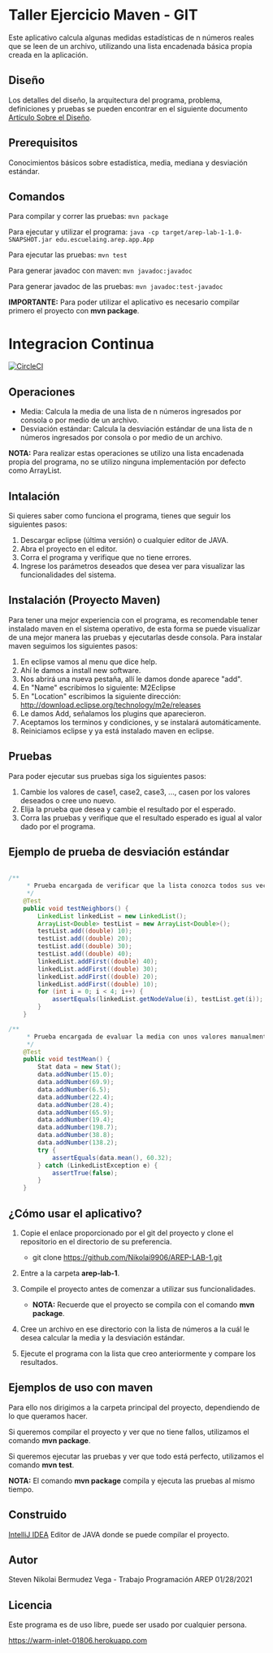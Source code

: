 # Taller Ejercicio Maven - GIT

Este aplicativo calcula algunas medidas estadísticas de n números reales que se leen de un archivo, utilizando una lista encadenada básica propia creada en la aplicación.


## Diseño
Los detalles del diseño, la arquitectura del programa, problema, definiciones y pruebas se pueden encontrar en el siguiente documento [Artículo Sobre el Diseño](Articulo_EjercicioMVNGit.pdf).
## Prerequisitos

Conocimientos básicos sobre estadística, media, mediana y desviación estándar.

## Comandos
Para compilar y correr las pruebas: ```mvn package```

Para ejecutar y utilizar el programa: ```java -cp target/arep-lab-1-1.0-SNAPSHOT.jar edu.escuelaing.arep.app.App```

Para ejecutar las pruebas: ```mvn test```

Para generar javadoc con maven: ```mvn javadoc:javadoc```

Para generar javadoc de las pruebas: ```mvn javadoc:test-javadoc```

**IMPORTANTE:** Para poder utilizar el aplicativo es necesario compilar primero el proyecto con **mvn package**.

# Integracion Continua
[![CircleCI](https://circleci.com/gh/Nikolai9906/AREP-LAB-2.svg?style=svg)](https://circleci.com/gh/Nikolai9906/AREP-LAB-2)

## Operaciones
- Media: Calcula la media de una lista de n números ingresados por consola o por medio de un archivo.
- Desviación estándar: Calcula la desviación estándar de una lista de n números ingresados por consola o por medio de un archivo.

**NOTA:** Para realizar estas operaciones se utilizo una lista encadenada propia del programa, no se utilizo ninguna implementación por defecto como ArrayList.

## Intalación
Si quieres saber como funciona el programa, tienes que seguir los siguientes pasos:
1. Descargar eclipse (última versión) o cualquier editor de JAVA.
2. Abra el proyecto en el editor.
3. Corra el programa y verifique que no tiene errores.
4. Ingrese los parámetros deseados que desea ver para visualizar las funcionalidades del sistema.

## Instalación (Proyecto Maven)
Para tener una mejor experiencia con el programa, es recomendable tener instalado maven en el sistema operativo,
de esta forma se puede visualizar de una mejor manera las pruebas y ejecutarlas desde consola.
Para instalar maven seguimos los siguientes pasos:
1. En eclipse vamos al menu que dice help.
2. Ahí le damos a install new software.
3. Nos abrirá una nueva pestaña, allí le damos donde aparece "add".
4. En "Name" escribimos lo siguiente: M2Eclipse
5. En "Location" escribimos la siguiente dirección: http://download.eclipse.org/technology/m2e/releases
6. Le damos Add, señalamos los plugins que aparecieron.
7. Aceptamos los terminos y condiciones, y se instalará automáticamente.
8. Reiniciamos eclipse y ya está instalado maven en eclipse.

## Pruebas
Para poder ejecutar sus pruebas siga los siguientes pasos:
1. Cambie los valores de case1, case2, case3, ..., casen por los valores deseados o cree uno nuevo.
2. Elija la prueba que desea y cambie el resultado por el esperado.
3. Corra las pruebas y verifique que el resultado esperado es igual al valor dado por el programa.


## Ejemplo de prueba de desviación estándar
```java
  
/**
     * Prueba encargada de verificar que la lista conozca todos sus vecinos
     */
    @Test
    public void testNeighbors() {
        LinkedList linkedList = new LinkedList();
        ArrayList<Double> testList = new ArrayList<Double>();
        testList.add((double) 10);
        testList.add((double) 20);
        testList.add((double) 30);
        testList.add((double) 40);
        linkedList.addFirst((double) 40);
        linkedList.addFirst((double) 30);
        linkedList.addFirst((double) 20);
        linkedList.addFirst((double) 10);
        for (int i = 0; i < 4; i++) {
            assertEquals(linkedList.getNodeValue(i), testList.get(i));
        }
    }

/**
     * Prueba encargada de evaluar la media con unos valores manualmente insertados
     */
    @Test
    public void testMean() {
        Stat data = new Stat();
        data.addNumber(15.0);
        data.addNumber(69.9);
        data.addNumber(6.5);
        data.addNumber(22.4);
        data.addNumber(28.4);
        data.addNumber(65.9);
        data.addNumber(19.4);
        data.addNumber(198.7);
        data.addNumber(38.8);
        data.addNumber(138.2);
        try {
            assertEquals(data.mean(), 60.32);
        } catch (LinkedListException e) {
            assertTrue(false);
        }
    }
```

## ¿Cómo usar el aplicativo?
1. Copie el enlace proporcionado por el git del proyecto y clone el repositorio en el directorio de su preferencia.

    - git clone https://github.com/Nikolai9906/AREP-LAB-1.git
2. Entre a la carpeta **arep-lab-1**.
3. Compile el proyecto antes de comenzar a utilizar sus funcionalidades.

    - **NOTA:** Recuerde que el proyecto se compila con el comando **mvn package**.
4. Cree un archivo en ese directorio con la lista de números a la cuál le desea calcular la media y la desviación estándar.
5. Ejecute el programa con la lista que creo anteriormente y compare los resultados.

## Ejemplos de uso con maven
Para ello nos dirigimos a la carpeta principal del proyecto, dependiendo de lo que queramos hacer.

Si queremos compilar el proyecto y ver que no tiene fallos, utilizamos el comando **mvn package**.

Si queremos ejecutar las pruebas y ver que todo está perfecto, utilizamos el comando **mvn test**.

**NOTA:** El comando **mvn package** compila y ejecuta las pruebas al mismo tiempo.

## Construido
[IntelliJ IDEA](https://www.jetbrains.com/es-es/idea/) Editor de JAVA donde se puede compilar el proyecto.

## Autor
Steven Nikolai Bermudez Vega - Trabajo Programación AREP 01/28/2021

## Licencia
Este programa es de uso libre, puede ser usado por cualquier persona.


https://warm-inlet-01806.herokuapp.com
